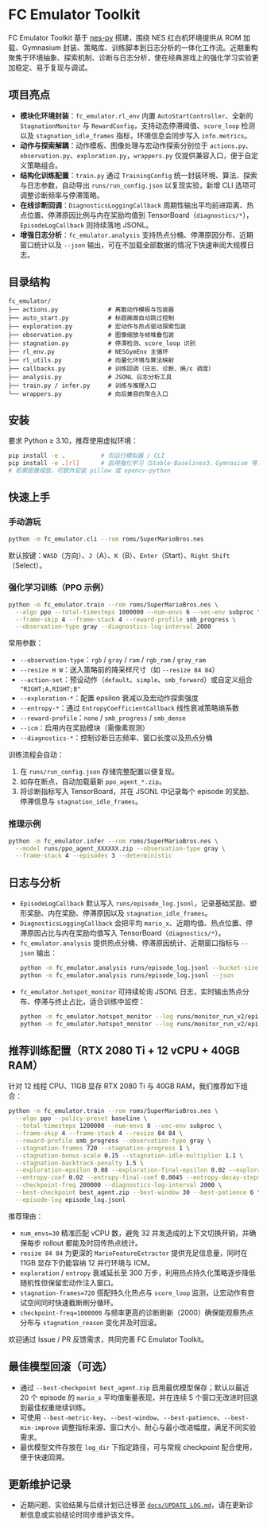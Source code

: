 # FC Emulator Toolkit

FC Emulator Toolkit 基于 [nes-py](https://github.com/Kautenja/nes-py) 搭建，围绕 NES 红白机环境提供从 ROM 加载、Gymnasium 封装、策略库、训练脚本到日志分析的一体化工作流。近期重构聚焦于环境抽象、探索机制、诊断与日志分析，使在经典游戏上的强化学习实验更加稳定、易于复现与调试。

## 项目亮点
- **模块化环境封装**：`fc_emulator.rl_env` 内置 `AutoStartController`、全新的 `StagnationMonitor` 与 `RewardConfig`，支持动态停滞阈值、`score_loop` 检测以及 `stagnation_idle_frames` 指标，环境信息会同步写入 `info.metrics`。
- **动作与探索解耦**：动作模板、图像处理与宏动作探索分别位于 `actions.py`、`observation.py`、`exploration.py`，`wrappers.py` 仅提供兼容入口，便于自定义策略组合。
- **结构化训练配置**：`train.py` 通过 `TrainingConfig` 统一封装环境、算法、探索与日志参数，自动导出 `runs/run_config.json` 以复现实验，新增 CLI 选项可调整诊断频率与停滞策略。
- **在线诊断回调**：`DiagnosticsLoggingCallback` 周期性输出平均前进距离、热点位置、停滞原因比例与内在奖励均值到 TensorBoard（`diagnostics/*`），`EpisodeLogCallback` 则持续落地 JSONL。
- **增强日志分析**：`fc_emulator.analysis` 支持热点分桶、停滞原因分布、近期窗口统计以及 `--json` 输出，可在不加载全部数据的情况下快速审阅大规模日志。

## 目录结构
```
fc_emulator/
├── actions.py              # 离散动作模板与包装器
├── auto_start.py           # 标题画面自动跳过控制
├── exploration.py          # 宏动作与热点驱动探索包装
├── observation.py          # 图像缩放与帧堆叠包装
├── stagnation.py           # 停滞检测、score_loop 识别
├── rl_env.py               # NESGymEnv 主循环
├── rl_utils.py             # 向量化环境与算法映射
├── callbacks.py            # 训练回调（日志、诊断、熵/ε 调度）
├── analysis.py             # JSONL 日志分析工具
├── train.py / infer.py     # 训练与推理入口
└── wrappers.py             # 向后兼容的聚合入口
```

## 安装
要求 Python ≥ 3.10，推荐使用虚拟环境：

```bash
pip install -e .          # 仅运行模拟器 / CLI
pip install -e .[rl]      # 启用强化学习（Stable-Baselines3、Gymnasium 等）
# 若需图像缩放，可额外安装 pillow 或 opencv-python
```

## 快速上手
### 手动游玩
```bash
python -m fc_emulator.cli --rom roms/SuperMarioBros.nes
```
默认按键：`WASD`（方向）、`J`（A）、`K`（B）、`Enter`（Start）、`Right Shift`（Select）。

### 强化学习训练（PPO 示例）
```bash
python -m fc_emulator.train --rom roms/SuperMarioBros.nes \
  --algo ppo --total-timesteps 1000000 --num-envs 6 --vec-env subproc \
  --frame-skip 4 --frame-stack 4 --reward-profile smb_progress \
  --observation-type gray --diagnostics-log-interval 2000
```
常用参数：
- `--observation-type`：`rgb` / `gray` / `ram` / `rgb_ram` / `gray_ram`
- `--resize H W`：送入策略前的降采样尺寸（如 `--resize 84 84`）
- `--action-set`：预设动作（`default`、`simple`、`smb_forward`）或自定义组合 `"RIGHT;A,RIGHT;B"`
- `--exploration-*`：配置 epsilon 衰减以及宏动作探索强度
- `--entropy-*`：通过 `EntropyCoefficientCallback` 线性衰减策略熵系数
- `--reward-profile`：`none` / `smb_progress` / `smb_dense`
- `--icm`：启用内在奖励模块（需像素观测）
- `--diagnostics-*`：控制诊断日志频率、窗口长度以及热点分桶

训练流程会自动：
1. 在 `runs/run_config.json` 存储完整配置以便复现。
2. 如存在断点，自动加载最新 `ppo_agent_*.zip`。
3. 将诊断指标写入 TensorBoard，并在 JSONL 中记录每个 episode 的奖励、停滞信息与 `stagnation_idle_frames`。

### 推理示例
```bash
python -m fc_emulator.infer --rom roms/SuperMarioBros.nes \
  --model runs/ppo_agent_XXXXXX.zip --observation-type gray \
  --frame-stack 4 --episodes 3 --deterministic
```

## 日志与分析
- `EpisodeLogCallback` 默认写入 `runs/episode_log.jsonl`，记录基础奖励、塑形奖励、内在奖励、停滞原因以及 `stagnation_idle_frames`。
- `DiagnosticsLoggingCallback` 会把平均 `mario_x`、近期均值、热点位置、停滞原因占比与内在奖励均值写入 TensorBoard（`diagnostics/*`）。
- `fc_emulator.analysis` 提供热点分桶、停滞原因统计、近期窗口指标与 `--json` 输出：
  ```bash
  python -m fc_emulator.analysis runs/episode_log.jsonl --bucket-size 32 --top 10
  python -m fc_emulator.analysis runs/episode_log.jsonl --json
  ```
- `fc_emulator.hotspot_monitor` 可持续轮询 JSONL 日志，实时输出热点分布、停滞与终止占比，适合训练中监控：
  ```bash
  python -m fc_emulator.hotspot_monitor --log runs/monitor_run_v2/episode_log.jsonl --bucket-size 32 --top 8 --oneshot
  python -m fc_emulator.hotspot_monitor --log runs/monitor_run_v2/episode_log.jsonl --poll-interval 10
  ```

## 推荐训练配置（RTX 2080 Ti + 12 vCPU + 40GB RAM）
针对 12 线程 CPU、11GB 显存 RTX 2080 Ti 与 40GB RAM，我们推荐如下组合：

```bash
python -m fc_emulator.train --rom roms/SuperMarioBros.nes \
  --algo ppo --policy-preset baseline \
  --total-timesteps 1200000 --num-envs 8 --vec-env subproc \
  --frame-skip 4 --frame-stack 4 --resize 84 84 \
  --reward-profile smb_progress --observation-type gray \
  --stagnation-frames 720 --stagnation-progress 1 \
  --stagnation-bonus-scale 0.15 --stagnation-idle-multiplier 1.1 \
  --stagnation-backtrack-penalty 1.5 \
  --exploration-epsilon 0.08 --exploration-final-epsilon 0.02 --exploration-decay-steps 3000000 \
  --entropy-coef 0.02 --entropy-final-coef 0.0045 --entropy-decay-steps 3000000 \
  --checkpoint-freq 200000 --diagnostics-log-interval 2000 \
  --best-checkpoint best_agent.zip --best-window 30 --best-patience 6 \
  --episode-log episode_log.jsonl
```

推荐理由：
- `num_envs=30` 精准匹配 vCPU 数，避免 32 并发造成的上下文切换开销，并确保每步 rollout 都能及时回传热点统计。
- `resize 84 84` 为更深的 `MarioFeatureExtractor` 提供充足信息量，同时在 11GB 显存下仍能容纳 12 并行环境与 ICM。
- `exploration` / `entropy` 衰减延长至 300 万步，利用热点持久化策略逐步降低随机性但保留宏动作注入窗口。
- `stagnation-frames=720` 搭配持久化热点与 `score_loop` 监测，让宏动作有尝试空间同时快速截断刷分循环。
- `checkpoint-freq=1000000` 与频率更高的诊断刷新（2000）确保能观察热点分布与 `stagnation_reason` 变化并及时回滚。

欢迎通过 Issue / PR 反馈需求，共同完善 FC Emulator Toolkit。

## 最佳模型回滚（可选）
- 通过 `--best-checkpoint best_agent.zip` 启用最优模型保存；默认以最近 20 个 episode 的 `mario_x` 平均值衡量表现，并在连续 5 个窗口无改进时回退到最佳权重继续训练。
- 可使用 `--best-metric-key`、`--best-window`、`--best-patience`、`--best-min-improve` 调整指标来源、窗口大小、耐心与最小改进幅度，满足不同实验需求。
- 最优模型文件存放在 `log_dir` 下指定路径，可与常规 checkpoint 配合使用，便于快速回溯。

## 更新维护记录
- 近期问题、实验结果与后续计划已迁移至 [`docs/UPDATE_LOG.md`](docs/UPDATE_LOG.md)，请在更新诊断信息或实验结论时同步维护该文件。

